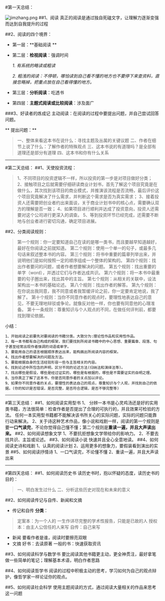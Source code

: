 #第一天总结：

![jimzhang.png](http://upload-images.jianshu.io/upload_images/626005-cf9826441b00865c.png?imageMogr2/auto-orient/strip%7CimageView2/2/w/1240)
##1、阅读
真正的阅读是通过独自死磕文字，让理解力逐渐变强而达到自我提升的过程

##2、阅读的四个境界：

- 第一层：**基础阅读 **

- 第二层：**检视阅读**：强调时间

    *1. 有系统的略读或粗读*

    *2. 粗浅的阅读：不停顿，哪怕读到自己看不懂的地方也不要停下来查资料，直接忽略掉，把重点放在自己看得懂的地方。*

- 第三层：**分析阅读**：吃透书

- 第四层：**主题式阅读或比较阅读**：涉及面广

###3、好读者的炼成记
主动阅读：在阅读的过程中要提出问题，并自己尝试回答问题。
 
** 提出问题：**
>    一、整体来看这本书在说什么：寻找主题及丛属的关键议题
    二、作者在细节上说了什么：了解作者的特殊观点
    三、这本书说的有道理吗？是全部有道理还是部分有道理
    四、这本书和你有什么关系

*****

#第二天总结：
##1、天使投资流程：
>1、不同项目的投资逻辑不一样，所以投资的第一步是对项目做好分类；
    2、接触项目之后就需要仔细研读商业计划书，首先了解这个项目究竟是在做什么，其次找到该项目的商业模式，并推演该流程是否流畅，最后评价这个项目究竟解决了什么需求，并判断这个需求是否为真实需求；
    3、接着投资人还需要把创业者约出来面谈，关于商业计划书中的核心点，需要确认双方的理解是否一致；
    4、如果项目进行顺利并达成了投资意向，投资人还需要对这个公司进行更深入的调查。
    5、等到投资环节已经完成，还需要不断地与创业者进行密切沟通，确定项目进展。

##2、分类阅读规则：
>第一个规则：你一定要知道自己在读的是哪一类书，而且要越早知道越好，最好在你阅读之前就知道。
第二个规则：使用一个单一的句子，或最多几句话来叙述整本书的内容。
第三个规则：将书中重要的篇章列举出来，并说明他们是如何按照一定的顺序组成一个整体的架构的。
第四个规则：找出作者要问的问题，或者作者想要解决的问题。
第五个规则：找出重要的单字（word），并透过它们与作者达成共识。
第六个规则：将一本书中最重要的句子圈出来，找出其中的主旨。
第七个规则：从相关的关联中，设法架构出一本书的基础论述。
第八个规则：找出作者的解答。
第九个规则：在你说出我同意，我不同意或者我暂缓评论之前，你一定要肯定地说，我了解了。
第十个规则：当你不同意作者的观点时，要理性地表达自己的意见，不要无理地辩驳或争论。就像反对他一样，你也要有同意他的心理准备。
第十一条规则：尊重知识与个人观点的不同，在做任何评判前，都要找到理论依据。

小结：
        
    1、开始阅读之前要先对要阅读的书籍分类。大致分为:理论性作品和实用性作品。
    2、每一本书都有自己构成的框架，我们要找到所阅读书籍中的中心思想、重要篇章、段落、句子甚至经常出现作者强调的词语或单字。
    3、要能用自己的语言根据顺序表达出来，能构画出所阅读内容的框架。
    4、找出作者想要解决的问题及方法。
    5、要能根据自身的生活经验形容一些与主旨相关的内容。
    6、找到论述中所包含的声明，区分不同的论述方法(归纳法和演绎法等)。
    7、找出哪些是假设，哪些是经过证实的，哪些是有根据的，哪些是不需要证实的自明之理。
    8、当你真正了解了这本书，你是否同意作者的关点加以评论。
    9、如果你不同意作者的关点，要理性的表达自己的观点，尊重知识与个人观，并找到自己的依据。(你的知识是否错误，是否完整，是否符合逻辑，是否不够完整等)

*****

#第三天总结：
##1、如何阅读实用型书
1、 分辨一本书是心灵鸡汤还是好的实用类书籍，方法很简单：检查作者是否提出了合理的可执行的，并且效果可检验的方法。
    任何一本实用型书籍都不能解决该书所关心的实际问题，实际的问题只能靠行动来解决。
2、关于诗这种艺术作品，像小说和戏剧一样，阅读的第一个规则是要**一口气读完**，不论你觉得自己懂不懂；第二个规则是**重读一遍，并且大声读出来。**
##2、如何阅读想象文学
1、不要抗拒想象文学带给你的影响力。
2、不要去找共识、主旨或论述。
##3、如何阅读小说
快速并且全心全意地读。
##4、如何阅读史诗和戏剧
1、认真的阅读计划
2、运用更多的想象力，要假装看到演出的实景
##5、如何阅读抒情诗
1、一口气读完，不论懂不懂
2、重读一遍，并且大声读出来

*****

#第四天总结：
##1、如何阅读历史书
读历史书时，抱以怀疑的态度，读历史书的目的：
>一、明白发生过什么
二、分析这些历史对现在和未来的意义

##2、如何阅读传记与自传、新闻和文摘
- 传记和自传
**分类**：
>定案本：为一个人的 一生作详尽完整的学术性报告，只能是已故的人
授权本：由主人公信任的人来写
自传：自己来写
- 新闻
要看作者是谁，阅读时要擦亮双眼
- 文摘
好书：去读原著
一般的书：快速获取资讯

##3、如何阅读科学与数学书
要比阅读其他书籍更主动，更全神贯注，最好拿笔做一些简单的笔记；理解基本术语，明白作者思路

##4、如何阅读哲学书
阅读的过程中积极主动的思考，学习如何为自己的观点辩护，像哲学家一样论证你的观点。

##5、如何阅读社会科学
使用主题阅读的方式，通过阅读大量相关的作品来思考这一问题
